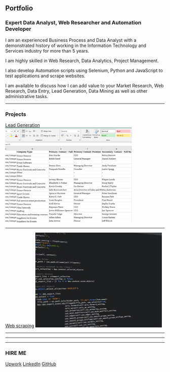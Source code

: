 ## Portfolio

### Expert Data Analyst, Web Researcher and Automation Developer

I am an experienced Business Process and Data Analyst with a demonstrated history of working in the Information Technology and Services industry for more than 5 years.

I am highly skilled in Web Research, Data Analytics, Project Management. 

I also develop Automation scripts using Selenium, Python and JavaScript to test applications and scrape websites.

I am available to discuss how I can add value to your Market Research, Web Research, Data Entry, Lead Generation, Data Mining as well as other administrative tasks. 




---

### Projects 

[Lead Generation](/leadgen.md)
<img src="images/thumbnail1.jpg?raw=true"/>


---
[Web scraping](/scrape.md)
<img src="images/thumbnail2.jpg?raw=true"/>

---

---

---

### HIRE ME

[Upwork](https://www.upwork.com/o/profiles/users/~01839791ddb1ede3fa/)
[LinkedIn](https://www.linkedin.com/in/kowshika-n/)
[GitHub](https://github.com/kowshika-n/)
